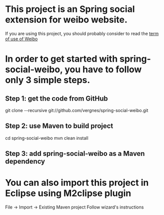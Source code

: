 # This project is an Spring social extension for weibo website.

If you are using this project, you should probably consider to read the [term of use of Weibo](http://open.weibo.com/wiki/%E5%BA%94%E7%94%A8%E5%BC%80%E5%8F%91%E8%80%85%E5%8D%8F%E8%AE%AE)

# In order to get started with spring-social-weibo, you have to follow only 3 simple steps.

## Step 1: get the code from GitHub

git clone --recursive git://github.com/vergnes/spring-social-weibo.git

## Step 2: use Maven to build project

cd spring-social-weibo
mvn clean install

## Step 3: add spring-social-weibo as a Maven dependency 

# You can also import this project in Eclipse using M2clipse plugin

File -> Import -> Existing Maven project
Follow wizard's instructions

